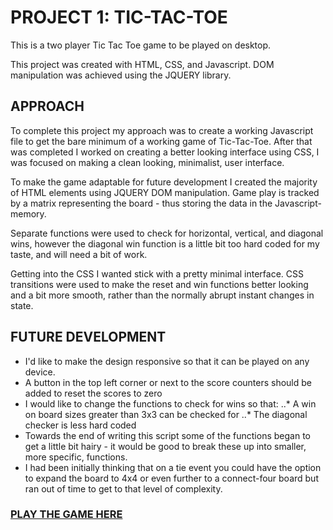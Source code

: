 # PROJECT 1: TIC-TAC-TOE

This is a two player Tic Tac Toe game to be played on desktop.

This project was created with HTML, CSS, and Javascript. DOM manipulation was achieved using the JQUERY library.

## APPROACH

To complete this project my approach was to create a working Javascript file to get the bare minimum of a working game of Tic-Tac-Toe. After that was completed I worked on creating a better looking interface using CSS, I was focused on making a clean looking, minimalist, user interface.

To make the game adaptable for future development I created  the majority of HTML elements using JQUERY DOM manipulation. Game play is tracked by a matrix representing the board - thus storing the data in the Javascript-memory.

Separate functions were used to check for horizontal, vertical, and diagonal wins, however the diagonal win function is a little bit too hard coded for my taste, and will need a bit of work.

Getting into the CSS I wanted stick with a pretty minimal interface. CSS transitions were used to make the reset and win functions better looking and a bit more smooth, rather than the normally abrupt instant changes in state.


## FUTURE DEVELOPMENT

* I'd like to make the design responsive so that it can be played on any device.
* A button in the top left corner or next to the score counters should be added to reset the scores to zero
* I would like to change the functions to check for wins so that:
..* A win on board sizes greater than 3x3 can be checked for
..* The diagonal checker is less hard coded
* Towards the end of writing this script some of the functions began to get a little bit hairy - it would be good to break these up into smaller, more specific, functions.
* I had been initially thinking that on a tie event you could have the option to expand the board to 4x4 or even further to a connect-four board but ran out of time to get to that level of complexity. 

### [PLAY THE GAME HERE](https://zchryst.github.io/Tic-Tac-Toe/)
